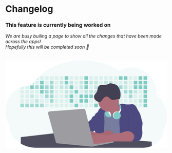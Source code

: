 # Changelog

<div class="not-found">
    <h3>This feature is currently being worked on</h3>
    <i>We are busy builing a page to show all the changes that have been made across the apps!</i>
    <br />
    <i>Hopefully this will be completed soon 🤞</i>
    <br/><br/><br/>
    <img src="assets/img/underConstruction.svg" alt="under construction" />
</div>
